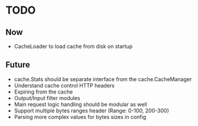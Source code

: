 # TODO

## Now

* CacheLoader to load cache from disk on startup

## Future
* cache.Stats should be separate interface from the cache.CacheManager
* Understand cache control HTTP headers
* Expiring from the cache
* Output/Input filter modules
* Main request logic handling should be modular as well
* Support multiple bytes ranges header (Range: 0-100, 200-300)
* Parsing more complex values for bytes sizes in config
